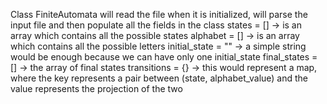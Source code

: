Class FiniteAutomata will read the file when it is initialized, will parse the input file and then populate all the fields in the class
states = [] -> is an array which contains all the possible states
alphabet = [] -> is an array which contains all the possible letters
initial_state = "" -> a simple string would be enough because we can have only one initial_state
final_states = [] -> the array of final states
transitions = {} -> this would represent a map, where the key represents a pair between (state, alphabet_value) and the value represents the projection of the two
